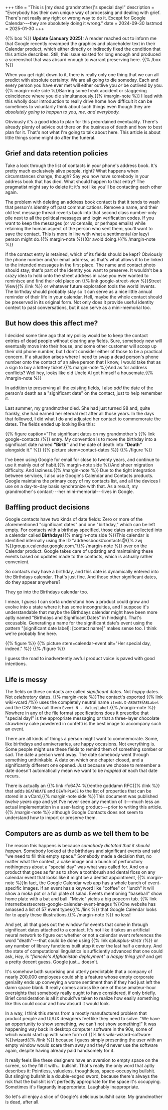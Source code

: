 +++
title = "This is [my dead grandmother]'s special day!"
description = "Everybody has their own unique way of processing and dealing with grief. There's not really any right or wrong way to do it. Except for Google Calendar---they are absolutely doing it wrong."
date = 2024-09-30
lastmod = 2025-01-30
+++

{{% box %}}
**Update (January 2025):** A reader reached out to inform me that Google recently revamped the graphics and placeholder text in their Calendar product, which either directly or indirectly fixed the condition that this article describes. Still, this issue existed for long enough and produced a screenshot that was absurd enough to warrant preserving here.
{{% /box %}}

When you get right down to it, there is really only one thing that we can all predict with absolute certainty: We are all going to die someday. Each and every person you have ever met will either outlive you _or_ be outlived by you.{{% margin-note side %}}Barring some freak accident or staggering coincidence where you die simultaneously.{{% /margin-note %}} I lead with this wholly dour introduction to really drive home how difficult it can be sometimes to voluntarily think about such things even though they are _absolutely going to happen to you, me, and everybody._

Obviously it's a good idea to plan for this preordained eventuality. There's already plenty of advice out there on the business of death and how to best plan for it. That's not what I'm going to talk about here. This article is about little things some might do after the funeral.

## Grief and data retention policies

Take a look through the list of contacts in your phone's address book. It's pretty much exclusively alive people, right? What happens when circumstances change, though? Say you now have somebody in your address book that has died. What should happen to that entry? The pragmatist might say to delete it; it's not like you'll be contacting each other again.

The problem with deleting an address book contact is that it tends to wash that person's identity off past communications. Remove a name, and their old text message thread reverts back into that second class number-only pile next to all the political messages and login verification codes. If you want to keep the messages (or voicemails, or perhaps emails) while retaining the human aspect of the person who sent them, you'll want to save the contact. This is more in line with what a sentimental (or lazy) person might do.{{% margin-note %}}(Or avoid doing.){{% /margin-note %}}

If the contact entry is retained, which of its fields should be kept? Obviously the phone number and/or email address, as that's what allows it to be linked to the intended messages in the first place. The name and contact photo should stay; that's part of the identity you want to preserve. It wouldn't be a crazy idea to hold onto the street address in case you ever wanted to reminisce and find their old place on {{% link google-street-view %}}Street View{{% /link %}} or whatever future exploration tools the world invents. The birthday should probably stay so it can serve as a nice little annual reminder of their life in your calendar. Hell, maybe the whole contact should be preserved in its original form. Not only does it provide useful identity context to past conversations, but it can serve as a mini-memorial too.

## But how does this affect me?

I decided some time ago that my policy would be to keep the contact entries of dead people without clearing any fields. Sure, somebody new will eventually move into their house, and some other customer will scoop up their old phone number, but I don't consider either of those to be a practical concern. If a situation arises where I need to swap a dead person's phone number onto the contact of an alive person that I know, I would take that as a sign to buy a lottery ticket.{{% margin-note %}}And as for address conflicts? Well hey, looks like old Uncle Al got himself a housemate.{{% /margin-note %}}

In addition to preserving all the existing fields, I also _add_ the date of the person's death as a "significant date" on the contact, just to help remember it.

Last summer, my grandmother died. She had just turned 98 and, quite frankly, she had earned her eternal rest after all those years. In the days that followed, I did what I do and adjusted her contact to commemorate the dates. The fields ended up looking like this:

{{% figure caption="The significant dates on my grandmother's {{% link google-contacts /%}} entry. My convention is to move the birthday into a significant date named **\"Birth\"** and the date of death into **\"Death\"** alongside it." %}}
{{% picture stem=contact-dates %}}
{{% /figure %}}

I've been using Google for email for close to twenty years, and continue to use it mainly out of habit.{{% margin-note side %}}And sheer migration difficulty. And laziness.{{% /margin-note %}} Due to the tight integration between services, I also use Google's Calendar and Contacts products. Google maintains the primary copy of my contacts list, and all the devices I use on a day-to-day basis synchronize with that. As a result, my grandmother's contact---her mini-memorial---lives in Google.

## Baffling product decisions

Google contacts have two kinds of date fields: Zero or more of the aforementioned "significant dates" and one "birthday," which can be left empty. For contacts with a birthday specified, those dates are collected into a calendar called **Birthdays**{{% margin-note side %}}This calendar is identified internally using the ID "addressbook#contacts@{{% zwj %}}group.v.calendar.google.com."{{% /margin-note %}} over on the Calendar product. Google takes care of updating and maintaining these events based on updates made to the contacts, which is actually rather convenient.

So contacts may have a birthday, and this date is dynamically entered into the Birthdays calendar. That's just fine. And those other significant dates, do they appear anywhere?

They go into the Birthdays calendar too.

I mean, I _guess_ I can sorta understand how a product could grow and evolve into a state where it has some incongruities, and I suppose it's understandable that maybe the Birthdays calendar might have been more aptly named "Birthdays and Significant Dates" in hindsight. That's excusable. Generating a name for the significant date's event using the pattern "[significant date label]: [contact name]" makes sense too. I think we're probably fine here.

{{% figure %}}
{{% picture stem=calendar-event alt="Her special day, indeed." %}}
{{% /figure %}}

I guess the road to inadvertently awful product voice is paved with good intentions.

## Life is messy

The fields on these contacts are called _significant_ dates. Not _happy_ dates. Not _celebratory_ dates. {{% margin-note %}}The contact's exported {{% link wiki-vcard /%}} uses the completely neutral name `itemN.X-ABDATE`/`ABLabel` and the CSV files call them `Event N - Value`/`Label`.{{% /margin-note %}} Nowhere in any of the file format specifications does it prescribe that "special day!" is the appropriate messaging or that a three-layer chocolate strawberry cake powdered in confetti is the best image to accompany such an event.

There are all kinds of things a person might want to commemorate. Some, like birthdays and anniversaries, are happy occasions. Not everything is. Some people might use these fields to remind them of something somber or sad. The date a person went away. The date somebody went through something unthinkable. A date on which one chapter closed, and a significantly different one opened. Just because we choose to remember a date doesn't automatically mean we want to be _happied at_ each that date recurs.

There is actually an {{% link rfc6474 %}}entire goddamn RFC{{% /link %}} that adds `DEATHDATE` and `DEATHPLACE` to the list of properties that can be stored in a vCard,{{% margin-note side %}}This document was published _twelve years ago_ and yet I've never seen any mention of it---much less an actual implementation in a user-facing product---prior to writing this article.{{% /margin-note %}} although Google Contacts does not seem to understand how to import or preserve them.

## Computers are as dumb as we tell them to be

The reason this happens is because _somebody dictated that it should happen._ Somebody looked at the birthdays and significant events and said "we need to fill this empty space." Somebody made a decision that, no matter what the context, a cake image and a bunch of perfunctory nothingness about a "special day" was what was called for. And on a product that goes as far as to show a toothbrush and dental floss on any calendar event that looks like it might be a dentist appointment, {{% margin-note %}}In fact, the Google Calendar web app has a whole bunch of event-specific images. If an event has a keyword like "coffee" or "lunch" it will show a moka pot or a full plate of salad. Events mentioning "baseball" show home plate with a bat and ball. "Movie" yields a big popcorn tub. {{% link internetbestsecrets-google-calendar-event-images %}}One website has amassed a list of 57 event types{{% /link %}} that Google Calendar looks for to apply these illustrations.{{% /margin-note %}} no less!

And yet, all that goes out the window for events that come in through significant dates attached to a contact. It's not like it takes an artificial neural network to figure out whether or not a calendar event references the word "death"---that could be done using {{% link cplusplus-strstr /%}} or any number of library functions built atop it over the last half a century. And the state of computational linguistics is sufficiently advanced that one could ask, _Hey, is "fianc&eacute;e's Afghanistan deployment" a happy thing y/n?_ and get a pretty decent guess. Google just... doesn't.

It's somehow both surprising and utterly predictable that a company of nearly 200,000 employees could ship a feature whose empty corporate geniality ends up conveying a worse sentiment than if they had just left the damn space blank. It really comes across like one of those amateur-hour oversights that somebody really ought to have considered, if only briefly. Brief consideration is all it should've taken to realize how easily something like this could occur and how absurd it would look.

In a way, I think this stems from a mostly manufactured problem that product people and UI/UX designers feel like they need to solve. "We have an opportunity to show something, we can't not show something!" It was happening way back in desktop computer software in the 90s, some of which would start up with some form of {{% link wiki-wizard-software %}}wizard{{% /link %}} because I guess simply presenting the user with an empty window would scare them away and they'd never use the software again, despite having already paid handsomely for it.

It really feels like these designers have an aversion to empty space on the screen, so they fill it with... bullshit. That's really the only word that aptly describes it: Pointless, valueless, thoughtless, space-occupying bullshit. But slinging bullshit is a double-edged sword, because there's always the risk that the bullshit isn't perfectly appropriate for the space it's occupying. Sometimes it's flagrantly inappropriate. Laughably inappropriate.

So let's all enjoy a slice of Google's delicious bullshit cake. My grandmother is dead, after all.
